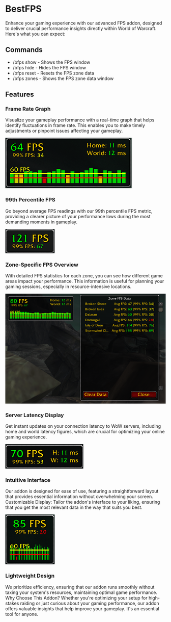 # BestFPS

Enhance your gaming experience with our advanced FPS addon, designed to deliver crucial performance insights directly within World of Warcraft. Here's what you can expect:

## Commands

- /bfps show - Shows the FPS window
- /bfps hide - Hides the FPS window
- /bfps reset - Resets the FPS zone data
- /bfps zones - Shows the FPS zone data window

## Features
### Frame Rate Graph
Visualize your gameplay performance with a real-time graph that helps identify fluctuations in frame rate. This enables you to make timely adjustments or pinpoint issues affecting your gameplay.

![View Normal](https://github.com/Morxos/BestFPS/blob/5715f8c4ccf31a66ab16659aab4864c0e6a04fd9/icons/View_Normal.png?raw=true)

### 99th Percentile FPS
Go beyond average FPS readings with our 99th percentile FPS metric, providing a clearer picture of your performance lows during the most demanding moments in gameplay.

![alt text](https://github.com/Morxos/BestFPS/blob/5715f8c4ccf31a66ab16659aab4864c0e6a04fd9/icons/View_Small.png?raw=true)

### Zone-Specific FPS Overview
With detailed FPS statistics for each zone, you can see how different game areas impact your performance. This information is useful for planning your gaming sessions, especially in resource-intensive locations.

![alt text](https://github.com/Morxos/BestFPS/blob/5715f8c4ccf31a66ab16659aab4864c0e6a04fd9/icons/Overview.png?raw=true)

### Server Latency Display
Get instant updates on your connection latency to WoW servers, including home and world latency figures, which are crucial for optimizing your online gaming experience.

![alt text](https://github.com/Morxos/BestFPS/blob/5715f8c4ccf31a66ab16659aab4864c0e6a04fd9/icons/View_Wide.png?raw=true)

### Intuitive Interface
Our addon is designed for ease of use, featuring a straightforward layout that provides essential information without overwhelming your screen.
Customizable Display: Tailor the addon's interface to your liking, ensuring that you get the most relevant data in the way that suits you best.

![alt text](https://github.com/Morxos/BestFPS/blob/5715f8c4ccf31a66ab16659aab4864c0e6a04fd9/icons/View_Narrow.png?raw=true)

### Lightweight Design
We prioritize efficiency, ensuring that our addon runs smoothly without taxing your system's resources, maintaining optimal game performance.
Why Choose This Addon?
Whether you're optimizing your setup for high-stakes raiding or just curious about your gaming performance, our addon offers valuable insights that help improve your gameplay. It's an essential tool for anyone.

